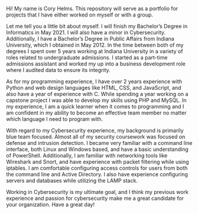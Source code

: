 Hi! My name is Cory Helms. This repository will serve as a portfolio for projects that I have either worked on myself or with a group.

Let me tell you a little bit about myself. I will finish my Bachelor’s Degree in Informatics in May 2021. I will also have a minor in Cybersecurity. Additionally, I have a Bachelor’s Degree in Public Affairs from Indiana University, which I obtained in May 2012. In the time between both of my degrees I spent over 5 years working at Indiana University in a variety of roles related to undergraduate admissions. I started as a part-time admissions assistant and worked my up into a business development role where I audited data to ensure its integrity.

As for my programming experience, I have over 2 years experience with Python and web design languages like HTML, CSS, and JavaScript, and also have a year of experience with C. While spending a year working on a capstone project I was able to develop my skills using PHP and MySQL. In my experience, I am a quick learner when it comes to programming and I am confident in my ability to become an effective team member no matter which language I need to program with.

With regard to my Cybersecurity experience, my background is primarily blue team focused. Almost all of my security coursework was focused on defense and intrusion detection. I became very familiar with a command line interface, both Linux and Windows based, and have a basic understanding of PowerShell. Additionally, I am familiar with networking tools like Wireshark and Snort, and have experience with packet filtering while using iptables. I am comfortable configuring access controls for users from both the command line and Active Directory. I also have experience configuring servers and databases while utilizing the LAMP stack.

Working in Cybersecurity is my ultimate goal, and I think my previous work experience and passion for cybersecurity make me a great candidate for your organization. Have a great day!
